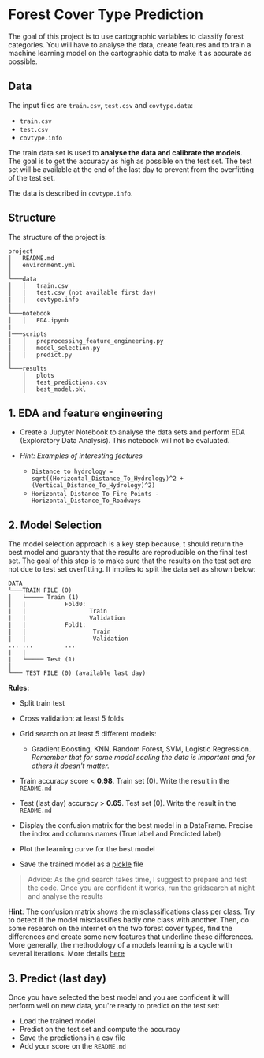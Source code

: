 # Forest Cover Type Prediction

The goal of this project is to use cartographic variables to classify forest categories. You will have to analyse the data, create features and to train a machine learning model on the cartographic data to make it as accurate as possible.

## Data

The input files are `train.csv`, `test.csv` and `covtype.data`:

- `train.csv`
- `test.csv`
- `covtype.info`

The train data set is used to **analyse the data and calibrate the models**. The goal is to get the accuracy as high as possible on the test set. The test set will be available at the end of the last day to prevent from the overfitting of the test set.

The data is described in `covtype.info`.

## Structure

The structure of the project is:

```console
project
│   README.md
│   environment.yml    
│
└───data
│   │   train.csv
│   |   test.csv (not available first day)
|   |   covtype.info
│   
└───notebook
│   │   EDA.ipynb
|
|───scripts
|   │   preprocessing_feature_engineering.py
|   │   model_selection.py
│   |   predict.py
│   
└───results
    │   plots
    │   test_predictions.csv
    │   best_model.pkl

```

## 1. EDA and feature engineering

- Create a Jupyter Notebook to analyse the data sets and perform EDA (Exploratory Data Analysis). This notebook will not be evaluated.

- *Hint: Examples of interesting features*

  - `Distance to hydrology = sqrt((Horizontal_Distance_To_Hydrology)^2 + (Vertical_Distance_To_Hydrology)^2)`
  - `Horizontal_Distance_To_Fire_Points - Horizontal_Distance_To_Roadways`

## 2. Model Selection

The model selection approach is a key step because, t should return the best model and guaranty that the results are reproducible on the final test set. The goal of this step is to make sure that the results on the test set are not due to test set overfitting. It implies to split the data set as shown below:

```console
DATA
└───TRAIN FILE (0)
│   └───── Train (1)
│   |           Fold0:
|   |                  Train
|   |                  Validation
|   |           Fold1:
|   |                   Train
|   |                   Validation
... ...         ...
|   |
|   └───── Test (1)
│   
└─── TEST FILE (0) (available last day)

```

**Rules:**

- Split train test
- Cross validation: at least 5 folds
- Grid search on at least 5 different models:
  - Gradient Boosting, KNN, Random Forest, SVM, Logistic Regression. *Remember that for some model scaling the data is important and for others it doesn't matter.*

- Train accuracy score < **0.98**. Train set (0). Write the result in the `README.md`
- Test (last day) accuracy > **0.65**. Test set (0). Write the result in the `README.md`
- Display the confusion matrix for the best model in a DataFrame. Precise the index and columns names (True label and Predicted label)
- Plot the learning curve for the best model
- Save the trained model as a [pickle](https://www.datacamp.com/community/tutorials/pickle-python-tutorial) file

> Advice: As the grid search takes time, I suggest to prepare and test the code. Once you are confident it works, run the gridsearch at night and analyse the results

**Hint**: The confusion matrix shows the misclassifications class per class. Try to detect if the model misclassifies badly one class with another. Then, do some research on the internet on the two forest cover types, find the differences and create some new features that underline these differences. More generally, the methodology of a models learning is a cycle with several iterations. More details [here](https://serokell.io/blog/machine-learning-testing)

## 3. Predict (last day)

Once you have selected the best model and you are confident it will perform well on new data, you're ready to predict on the test set:

- Load the trained model
- Predict on the test set and compute the accuracy
- Save the predictions in a csv file
- Add your score on the `README.md`